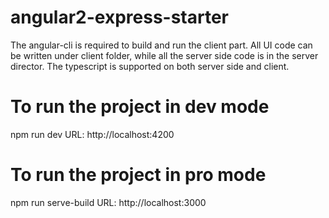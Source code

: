 # angular2-express-starter
The angular-cli is required to build and run the client part. All UI code can be written under client folder, while all the server side code is in the server director.
The typescript is supported on both server side and client.

# To run the project in dev mode
npm run dev
URL: http://localhost:4200

# To run the project in pro mode
npm run serve-build
URL: http://localhost:3000